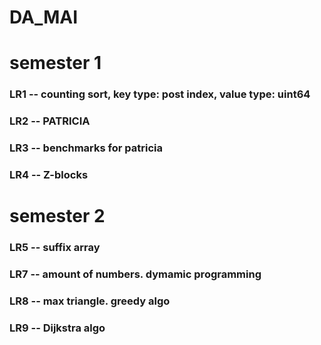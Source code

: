 # DA_MAI

# semester 1
### LR1 -- counting sort, key type: post index, value type: uint64
### LR2 -- PATRICIA
### LR3 -- benchmarks for patricia
### LR4 -- Z-blocks

# semester 2
### LR5 -- suffix array
### LR7 -- amount of numbers. dymamic programming
### LR8 -- max triangle. greedy algo
### LR9 -- Dijkstra algo
